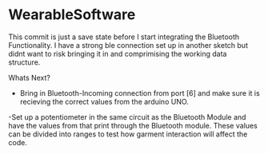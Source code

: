# WearableSoftware

This commit is just a save state before I start integrating the Bluetooth Functionality.
I have a strong ble connection set up in another sketch but didnt want to risk bringing it in and comprimising the working data structure.

Whats Next?

- Bring in Bluetooth-Incoming connection from port [6] and make sure it is recieving the correct values from the arduino UNO.

-Set up a potentiometer in the same circuit as the Bluetooth Module and have the values from that print through the Bluetooth module. These values can be divided into ranges to test how garment interaction will affect the code.  

